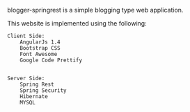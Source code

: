 blogger-springrest is a simple blogging type web application. 

This website is implemented using the following:

	Client Side:
		AngularJs 1.4
		Bootstrap CSS
		Font Awesome
		Google Code Prettify


	Server Side:
		Spring Rest
		Spring Security
		Hibernate
		MYSQL
